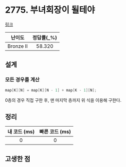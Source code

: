 # 2775. 부녀회장이 될테야

[링크](https://www.acmicpc.net/problem/2775)

|  난이도   | 정답률(\_%) |
| :-------: | :---------: |
| Bronze II |   58.320    |

## 설계

### 모든 경우를 계산

```cpp
map[K][N] = map[K][N - 1] + map[K - 1][N];
```

0층의 경우 직접 구한 후, 맨 마지막 층까지 위 식을 이용해 구한다.

## 정리

| 내 코드 (ms) | 빠른 코드 (ms) |
| :----------: | :------------: |
|      0       |       0        |

## 고생한 점
